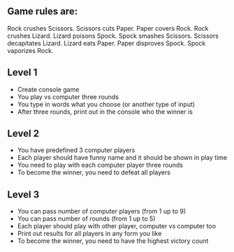 ## Game rules are:

Rock crushes Scissors.
Scissors cuts Paper.
Paper covers Rock.
Rock crushes Lizard.
Lizard poisons Spock.
Spock smashes Scissors.
Scissors decapitates Lizard.
Lizard eats Paper.
Paper disproves Spock.
Spock vaporizes Rock.

## Level 1

- Create console game
- You play vs computer three rounds
- You type in words what you choose (or another type of input)
- After three rounds, print out in the console who the winner is

## Level 2

- You have predefined 3 computer players
- Each player should have funny name and it should be shown in play time
- You need to play with each computer player three rounds
- To become the winner, you need to defeat all players

## Level 3

- You can pass number of computer players (from 1 up to 9)
- You can pass number of rounds (from 1 up to 5)
- Each player should play with other player, computer vs computer too
- Print out results for all players in any form you like
- To become the winner, you need to have the highest victory count
